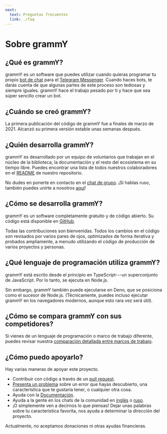 ```yaml
---
next:
  text: Preguntas frecuentes
  link: ./faq
---
```


# Sobre grammY

## ¿Qué es grammY?

grammY es un software que puedes utilizar cuando quieras programar tu propio [bot de chat](https://core.telegram.org/bots) para el [Telegram Messenger](https://telegram.org).
Cuando haces bots, te darás cuenta de que algunas partes de este proceso son tediosas y siempre iguales.
grammY hace el trabajo pesado por ti y hace que sea súper sencillo crear un bot.

## ¿Cuándo se creó grammY?

La primera publicación del código de grammY fue a finales de marzo de 2021.
Alcanzó su primera versión estable unas semanas después.

## ¿Quién desarrolla grammY?

grammY es desarrollado por un equipo de voluntarios que trabajan en el núcleo de la biblioteca, la documentación y el resto del ecosistema en su tiempo libre.
Puedes encontrar una lista de todos nuestros colaboradores en el [README](https://github.com/grammyjs/grammY#contributors-) de nuestro repositorio.

No dudes en ponerte en contacto en el [chat de grupo](https://t.me/grammyjs).
¡Si hablas ruso, también puedes unirte a nosotros [aquí](https://t.me/grammyjs_ru)!

## ¿Cómo se desarrolla grammY?

grammY es un software completamente gratuito y de código abierto.
Su código está disponible en [GitHub](https://github.com/grammyjs/grammY).

Todas las contribuciones son bienvenidas.
Todos los cambios en el código son revisados por varios pares de ojos, optimizados de forma iterativa y probados ampliamente, a menudo utilizando el código de producción de varios proyectos y personas.

## ¿Qué lenguaje de programación utiliza grammY?

grammY está escrito desde el principio en TypeScript---un superconjunto de JavaScript.
Por lo tanto, se ejecuta en Node.js.

Sin embargo, grammY también puede ejecutarse en Deno, que se posiciona como el sucesor de Node.js.
(Técnicamente, puedes incluso ejecutar grammY en los navegadores modernos, aunque esto rara vez será útil).

## ¿Cómo se compara grammY con sus competidores?

Si vienes de un lenguaje de programación o marco de trabajo diferente, puedes revisar nuestra [comparación detallada entre marcos de trabajo](./comparison).

## ¿Cómo puedo apoyarlo?

Hay varias maneras de apoyar este proyecto.

- Contribuir con código a través de un [pull request](https://github.com/grammyjs/grammY/pulls).
- [Presenta un problema](https://github.com/grammyjs/grammY/issues/new) sobre un error que hayas descubierto, una característica que te gustaría tener, o cualquier otra cosa.
- Ayuda con la [Documentación](https://github.com/grammyjs/website).
- Ayuda a la gente en los chats de la comunidad en [inglés](https://t.me/grammyjs) o [ruso](https://t.me/grammyjs_ru).
- ¡O simplemente ven a decirnos lo que piensas!
  Dejar unas palabras sobre tu característica favorita, nos ayuda a determinar la dirección del proyecto.

Actualmente, no aceptamos donaciones ni otras ayudas financieras.
